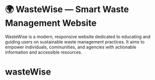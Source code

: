 # 🌍 WasteWise — Smart Waste Management Website

WasteWise is a modern, responsive website dedicated to educating and guiding users on sustainable waste management practices. It aims to empower individuals, communities, and agencies with actionable information and accessible resources.
# wasteWise
